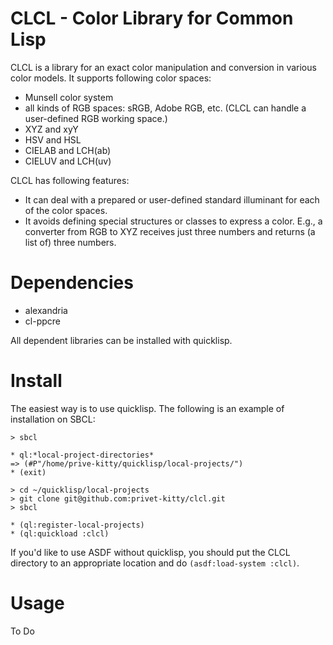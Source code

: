 CLCL - Color Library for Common Lisp
====

CLCL is a library for an exact color manipulation and conversion in various color models. It supports following color spaces:

* Munsell color system
* all kinds of RGB spaces: sRGB, Adobe RGB, etc. (CLCL can handle a user-defined RGB working space.)
* XYZ and xyY
* HSV and HSL
* CIELAB and LCH(ab)
* CIELUV and LCH(uv)

CLCL has following features:

* It can deal with a prepared or user-defined standard illuminant for each of the color spaces.
* It avoids defining special structures or classes to express a color. E.g., a converter from RGB to XYZ receives just three numbers and returns (a list of) three numbers. 

# Dependencies
* alexandria
* cl-ppcre

All dependent libraries can be installed with quicklisp.

# Install

The easiest way is to use quicklisp. The following is an example of installation on SBCL:

    > sbcl

    * ql:*local-project-directories*
    => (#P"/home/prive-kitty/quicklisp/local-projects/")
    * (exit)

    > cd ~/quicklisp/local-projects
    > git clone git@github.com:privet-kitty/clcl.git
    > sbcl
    
    * (ql:register-local-projects)
    * (ql:quickload :clcl)

If you'd like to use ASDF without quicklisp, you should put the CLCL directory to an appropriate location and do `(asdf:load-system :clcl)`.

# Usage

To Do
